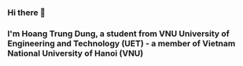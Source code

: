 ### Hi there 👋

<!--
**trungdunghoang125/trungdunghoang125** is a ✨ _special_ ✨ repository because its `README.md` (this file) appears on your GitHub profile.

Here are some ideas to get you started:

- 🔭 I’m currently working on ...
- 🌱 I’m currently learning ...
- 👯 I’m looking to collaborate on ...
- 🤔 I’m looking for help with ...
- 💬 Ask me about ...
- 📫 How to reach me: ...
- 😄 Pronouns: ...
- ⚡ Fun fact: ...
-->
### I'm Hoang Trung Dung, a student from VNU University of Engineering and Technology (UET) - a member of Vietnam National University of Hanoi (VNU)

<img src="https://komarev.com/ghpvc/?username=trungdunghoang125&style=flat-square&color=blue" alt=""/>
